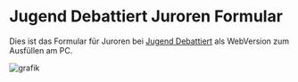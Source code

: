 # Jugend Debattiert Juroren Formular
Dies ist das Formular für Juroren bei [Jugend Debattiert](https://training.jugend-debattiert.de/jurieren/assets/t77TqYdt_v7ZN6Ua_MWx9fLu_PYWXAf__-Bewertungsbogen_Jugend_debattiert.pdf) als WebVersion zum Ausfüllen am PC.

![grafik](https://github.com/user-attachments/assets/493ade66-e4b6-4aa9-8cd7-e1604c41f480)
